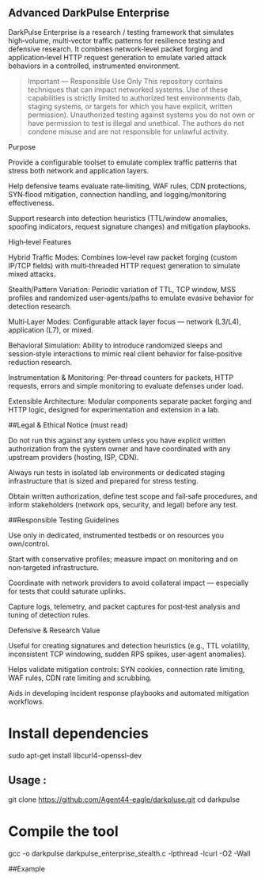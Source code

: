 ## Advanced DarkPulse Enterprise 

DarkPulse Enterprise is a research / testing framework that simulates high‑volume, multi‑vector traffic patterns for resilience testing and defensive research. It combines network‑level packet forging and application‑level HTTP request generation to emulate varied attack behaviors in a controlled, instrumented environment.

> Important — Responsible Use Only
This repository contains techniques that can impact networked systems. Use of these capabilities is strictly limited to authorized test environments (lab, staging systems, or targets for which you have explicit, written permission). Unauthorized testing against systems you do not own or have permission to test is illegal and unethical. The authors do not condone misuse and are not responsible for unlawful activity.



Purpose

Provide a configurable toolset to emulate complex traffic patterns that stress both network and application layers.

Help defensive teams evaluate rate‑limiting, WAF rules, CDN protections, SYN‑flood mitigation, connection handling, and logging/monitoring effectiveness.

Support research into detection heuristics (TTL/window anomalies, spoofing indicators, request signature changes) and mitigation playbooks.


High‑level Features

Hybrid Traffic Modes: Combines low‑level raw packet forging (custom IP/TCP fields) with multi‑threaded HTTP request generation to simulate mixed attacks.

Stealth/Pattern Variation: Periodic variation of TTL, TCP window, MSS profiles and randomized user‑agents/paths to emulate evasive behavior for detection research.

Multi‑Layer Modes: Configurable attack layer focus — network (L3/L4), application (L7), or mixed.

Behavioral Simulation: Ability to introduce randomized sleeps and session‑style interactions to mimic real client behavior for false‑positive reduction research.

Instrumentation & Monitoring: Per‑thread counters for packets, HTTP requests, errors and simple monitoring to evaluate defenses under load.

Extensible Architecture: Modular components separate packet forging and HTTP logic, designed for experimentation and extension in a lab.



##Legal & Ethical Notice (must read)

Do not run this against any system unless you have explicit written authorization from the system owner and have coordinated with any upstream providers (hosting, ISP, CDN).

Always run tests in isolated lab environments or dedicated staging infrastructure that is sized and prepared for stress testing.

Obtain written authorization, define test scope and fail‑safe procedures, and inform stakeholders (network ops, security, and legal) before any test.


##Responsible Testing Guidelines

Use only in dedicated, instrumented testbeds or on resources you own/control.

Start with conservative profiles; measure impact on monitoring and on non‑targeted infrastructure.

Coordinate with network providers to avoid collateral impact — especially for tests that could saturate uplinks.

Capture logs, telemetry, and packet captures for post‑test analysis and tuning of detection rules.


Defensive & Research Value

Useful for creating signatures and detection heuristics (e.g., TTL volatility, inconsistent TCP windowing, sudden RPS spikes, user‑agent anomalies).

Helps validate mitigation controls: SYN cookies, connection rate limiting, WAF rules, CDN rate limiting and scrubbing.

Aids in developing incident response playbooks and automated mitigation workflows.

# Install dependencies
sudo apt-get install libcurl4-openssl-dev



## Usage : 
git clone https://github.com/Agent44-eagle/darkpluse.git 
cd darkpulse 

# Compile the tool
gcc -o darkpulse darkpulse_enterprise_stealth.c -lpthread -lcurl -O2 -Wall

##Example 

